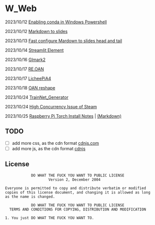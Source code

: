 # W_Web

2023/10/12 [Enabling conda in Windows Powershell](https://apiwhichway.github.io/W_WEB/Enabling%20conda%20in%20Windows%20Powershell.html)

2023/10/12 [Markdown to slides](https://apiwhichway.github.io/W_WEB/Markdown%20to%20slides.html)

2023/10/13 [Fast configure Mardown to slides head and tail](https://apiwhichway.github.io/W_WEB/Head-Tail.html)

2023/10/14 [Streamlit Element](https://apiwhichway.github.io/W_WEB/Streamlit-element.html)

2023/10/16 [Glmark2](https://apiwhichway.github.io/W_WEB/Glmark2.html)

2023/10/17 [RE.OAN](https://apiwhichway.github.io/W_WEB/OAN-Reshape.html)

2023/10/17 [LicheePiA4](https://apiwhichway.github.io/W_WEB/Yolov5onLicheeA4.html)

2023/10/18 [OAN reshape](https://apiwhichway.github.io/W_WEB/OAN-Reshape.html)

2023/10/24 [TrainNet_Generator](https://apiwhichway.github.io/W_WEB/TrainNet_Generator.html)

2023/10/24 [High Concurrency Issue of Steam](https://apiwhichway.github.io/W_WEB/HighConcurrent_Issue_of_Steam.html)

2023/10/25 [Raspberry Pi Torch Install Notes](https://apiwhichway.github.io/O_OS/RaspberryPi_Torch.html) |  [(Markdown)](https://apiwhichway.github.io/O_OS/RaspberryPi_Torch.md)



TODO
----

- [ ] add more css, as the cdn format [cdnjs.com](https://cdnjs.com/)
- [ ] add more js, as the cdn format [cdnjs](https://cdnjs.com/)

License
-------

```
            DO WHAT THE FUCK YOU WANT TO PUBLIC LICENSE
                    Version 2, December 2004

Everyone is permitted to copy and distribute verbatim or modified
copies of this license document, and changing it is allowed as long
as the name is changed.

            DO WHAT THE FUCK YOU WANT TO PUBLIC LICENSE
  TERMS AND CONDITIONS FOR COPYING, DISTRIBUTION AND MODIFICATION

1. You just DO WHAT THE FUCK YOU WANT TO.
```
